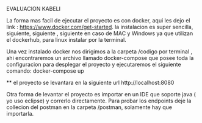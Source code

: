 EVALUACION KABELI

La forma mas facil de ejecutar el proyecto es con docker, 
aqui les dejo el link : https://www.docker.com/get-started.
la instalacion es super sencilla, siguiente, siguiente , siguiente en caso de MAC y Windows 
ya que utilizan el dockerhub, para linux instalar por la terminal.

Una vez instalado docker nos dirigimos a la carpeta /codigo por terminal , 
ahi encontraremos un archivo llamado docker-compose que posee toda la configuracion 
para desplegar el proyecto y ejecutaremos el siguiente comando: docker-compose up 

\*\* el proyecto se levantara en la siguiente url http://localhost:8080

Otra forma de levantar el proyecto es importar en un IDE que soporte java ( yo uso eclipse) y correrlo directamente.
Para probar los endpoints deje la collecion del postman en la carpeta /postman, solamente hay que importarla.
